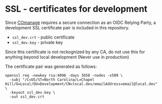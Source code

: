 # SSL - certificates for development

Since [COmanage](https://www.cilogon.org/comanage) requires a secure connection as an OIDC Relying Party, a development SSL certificate pair is included in this repository.

- `ssl_dev.crt` - public certificate
- `ssl_dev.key` - private key

Since this certificate is not reckognized by any CA, do not use this for anything beyond local development (Never use in production)

The certificate pair was generated as follows:

```
openssl req -newkey rsa:4096 -days 3650 -nodes -x509 \
  -subj "/C=US/ST=North Carolina/L=Chapel Hill/O=Local/OU=Development/CN=local.dev/emailAddress=email@local.dev" \
  -keyout ssl_dev.key \
  -out ssl_dev.crt
```
